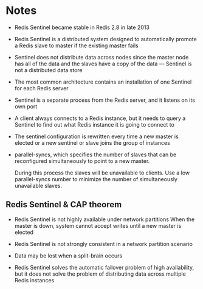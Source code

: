 
# Notes

* Redis Sentinel became stable in Redis 2.8 in late 2013

* Redis Sentinel is a distributed system designed to automatically promote 
  a Redis slave to master if the existing master fails
  
* Sentinel does not distribute data across nodes since the master node has 
  all of the data and the slaves have a copy of the data
  — Sentinel is not a distributed data store

* The most common architecture contains an installation of 
  one Sentinel for each Redis server
  
* Sentinel is a separate process from the Redis server, and it listens on its own port

* A client always connects to a Redis instance, but it needs to query a Sentinel to
  find out what Redis instance it is going to connect to
  
* The sentinel configuration is rewritten every time a new master is elected 
  or a new sentinel or slave joins the group of instances

* parallel-syncs, which specifies the number of slaves that can be reconfigured 
  simultaneously to point to a new master.
 
  During this process the slaves will be unavailable to clients. 
  Use a low parallel-syncs number to minimize the number of simultaneously 
  unavailable slaves.

## Redis Sentinel & CAP theorem

* Redis Sentinel is not highly available under network partitions
  When the master is down, system cannot accept writes until a 
  new master is elected
  
* Redis Sentinel is not strongly consistent in a network partition scenario
* Data may be lost when a split-brain occurs

* Redis Sentinel solves the automatic failover problem of high availability,
  but it does not solve the problem of distributing data across multiple Redis instances

